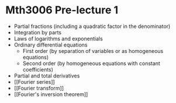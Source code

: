# Mth3006 Pre-lecture 1

- Partial fractions (including a quadratic factor in the denominator)
- Integration by parts
- Laws of logarithms and exponentials
- Ordinary differential equations
	- First order (by separation of variables or as homogeneous equations)
	- Second order (by homogeneous equations with constant coefficients)
- Partial and total derivatives
- [[Fourier series]]
- [[Fourier transform]]
- [[Fourier's inversion theorem]]
